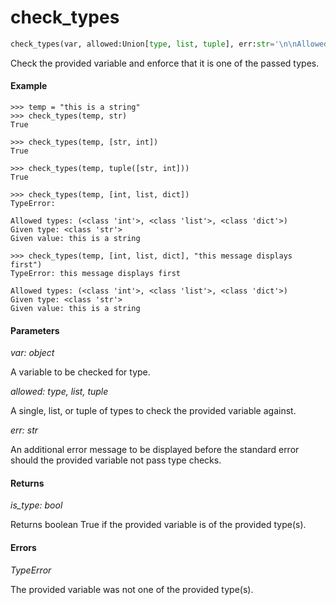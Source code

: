 <h1 id="datasetdatabase.utils.checks.check_types">check_types</h1>

```python
check_types(var, allowed:Union[type, list, tuple], err:str='\n\nAllowed types: {a}\nGiven type: {t}\nGiven value: {v}\n') -> Union[bool, TypeError]
```

Check the provided variable and enforce that it is one of the passed types.


#### Example
```
>>> temp = "this is a string"
>>> check_types(temp, str)
True

>>> check_types(temp, [str, int])
True

>>> check_types(temp, tuple([str, int]))
True

>>> check_types(temp, [int, list, dict])
TypeError:

Allowed types: (<class 'int'>, <class 'list'>, <class 'dict'>)
Given type: <class 'str'>
Given value: this is a string

>>> check_types(temp, [int, list, dict], "this message displays first")
TypeError: this message displays first

Allowed types: (<class 'int'>, <class 'list'>, <class 'dict'>)
Given type: <class 'str'>
Given value: this is a string

```


#### Parameters
*var: object*

A variable to be checked for type.

*allowed: type, list, tuple*

A single, list, or tuple of types to check the provided variable
against.

*err: str*

An additional error message to be displayed before the standard error
should the provided variable not pass type checks.


#### Returns
*is_type: bool*

Returns boolean True if the provided variable is of the provided
type(s).


#### Errors
*TypeError*

The provided variable was not one of the provided type(s).


